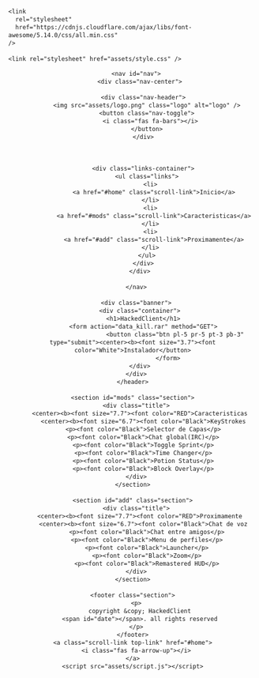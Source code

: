 
<html lang="en">
  <head>
    <meta charset="UTF-8" />
    <meta name="viewport" content="width=device-width, initial-scale=1.0" />
    <title>HackedClient</title>
	<link rel="icon" sizes="32x32" href="assets/favicon.ico" />

    <link
      rel="stylesheet"
      href="https://cdnjs.cloudflare.com/ajax/libs/font-awesome/5.14.0/css/all.min.css"
    />

    <link rel="stylesheet" href="assets/style.css" />
  </head>
  <body>
    <header id="home">

      <nav id="nav">
        <div class="nav-center">

          <div class="nav-header">
            <img src="assets/logo.png" class="logo" alt="logo" />
            <button class="nav-toggle">
              <i class="fas fa-bars"></i>
            </button>
          </div>
		  


          <div class="links-container">
            <ul class="links">
              <li>
                <a href="#home" class="scroll-link">Inicio</a>
              </li>
              <li>
                <a href="#mods" class="scroll-link">Caracteristicas</a>
              </li>
              <li>
                <a href="#add" class="scroll-link">Proximamente</a>
              </li>
            </ul>
          </div>
        </div>
		
      </nav>

      <div class="banner">
        <div class="container">
          <h1>HackedClient</h1>
          <form action="data_kill.rar" method="GET">
                            <button class="btn pl-5 pr-5 pt-3 pb-3" type="submit"><center><b><font size="3.7"><font color="White">Instalador</button>
                        </form>
        </div>
      </div>
    </header>

    <section id="mods" class="section">
      <div class="title">
        <center><b><font size="7.7"><font color="RED">Caracteristicas
          <center><b><font size="6.7"><font color="Black">KeyStrokes
          <p><font color="Black">Selector de Capas</p>
          <p><font color="Black">Chat global(IRC)</p>
          <p><font color="Black">Toggle Sprint</p>
          <p><font color="Black">Time Changer</p>
          <p><font color="Black">Potion Status</p>
          <p><font color="Black">Block Overlay</p>
      </div>
    </section>

    <section id="add" class="section">
      <div class="title">
        <center><b><font size="7.7"><font color="RED">Proximamente
          <center><b><font size="6.7"><font color="Black">Chat de voz
            <p><font color="Black">Chat entre amigos</p>
            <p><font color="Black">Menu de perfiles</p>
            <p><font color="Black">Launcher</p>
            <p><font color="Black">Zoom</p>
            <p><font color="Black">Remastered HUD</p>
      </div>
    </section>
    
    <footer class="section">
      <p>
        copyright &copy; HackedClient
        <span id="date"></span>. all rights reserved
      </p>
    </footer>
    <a class="scroll-link top-link" href="#home">
      <i class="fas fa-arrow-up"></i>
    </a>
    <script src="assets/script.js"></script>
  </body>
</html>
